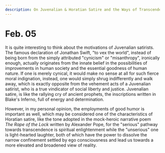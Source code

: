```yaml
---
description: On Juvenalian & Horatian Satire and the Ways of Transcendence
---
```


# Feb. 05

It is quite interesting to think about the motivations of Juvenalian satirists. The famous declaration of Jonathan Swift, "to vex the world", instead of being born from the simply attributed "cynicism" or "misanthropy", ironically enough, actually originates from the innate belief in the possibilities of improvements in human society and the essential goodness of human nature. If one is merely cynical, it would make no sense at all for such fierce moral indignation, instead, one would simply shrug indifferently and walk away, which is exactly opposite from the vehement acts of a Juvenalian satirist, who is a true vindicator of social liberty and justice. Juvenalian satire, is like the rallying cry of ancient prophets, the inscriptions written in Blake's Inferno, full of energy and determination.&#x20;

However, in my personal opinion, the employments of good humor is important as well, which may be considered one of the characteristics of Horatian satire, like the tone adopted in the mock-heroic narrative poem _The Rape of the Lock_ written by Alexander Pope, for the "serious" pathway towards transcendence is spiritual enlightenment while the "unserious" one is light-hearted laughter, both of which have the power to dissolve the narrow confinement settled by ego consciousness and lead us towards a more elevated and broadened view of reality.
